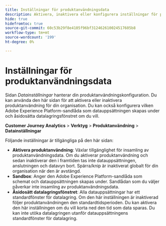 ```yaml
---
title: Inställningar för produktanvändningsdata
description: Aktivera, inaktivera eller konfigurera inställningar för produktanvändning.
hide: true
hidefromtoc: true
source-git-commit: 60c53b29f8e4105f96bf312462610024517605b8
workflow-type: tm+mt
source-wordcount: '199'
ht-degree: 0%

---
```


# Inställningar för produktanvändningsdata

Sidan _Datainställningar_ hanterar din produktanvändningskonfiguration. Du kan använda den här sidan för att aktivera eller inaktivera produktanvändning för din organisation. Du kan också konfigurera vilken Adobe Experience Platform-sandlåda som datauppsättningen skapas under och åsidosätta datalagringsfönstret om du vill.

**Customer Journey Analytics** > **Verktyg** > **Produktanvändning** > **Datainställningar**

Följande inställningar är tillgängliga på den här sidan:

* **Aktivera produktanvändning**: Växlar tillgänglighet för insamling av produktanvändningsdata. Om du aktiverar produktanvändning och sedan inaktiverar den i framtiden tas inte datauppsättningen, anslutningen och datavyn bort. Spärra/knip är inaktiverat globalt för din organisation när den är avstängd.
* **Sandbox**: Anger den Adobe Experience Platform-sandlåda som schemat och datauppsättningen skapas under. Sandlådan som du väljer påverkar inte insamling av produktanvändningsdata.
* **Åsidosätt datalagringsfönstret**: Alla datauppsättningar har ett standardfönster för datalagring. Om den här inställningen är inaktiverad följer produktanvändningen den standardtidsperioden. Du kan aktivera den här inställningen om du vill korta ned den tid som data sparas. Du kan inte utöka datalagringen utanför datauppsättningens standardfönster för datalagring.
